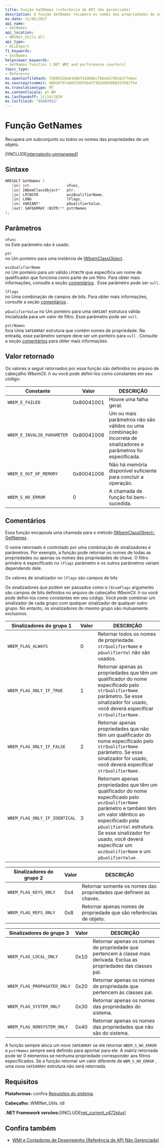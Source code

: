 ```yaml
---
title: Função GetNames (referência de API não gerenciada)
description: A função GetNames recupera os nomes das propriedades de um objeto.
ms.date: 11/06/2017
api_name:
- GetNames
api_location:
- WMINet_Utils.dll
api_type:
- DLLExport
f1_keywords:
- GetNames
helpviewer_keywords:
- GetNames function [.NET WMI and performance counters]
topic_type:
- Reference
ms.openlocfilehash: fd889158e61b86f42d88bcf86eda7d816277e6ac
ms.sourcegitcommit: d8020797a6657d0fbbdff362b80300815f682f94
ms.translationtype: MT
ms.contentlocale: pt-BR
ms.lasthandoff: 11/24/2020
ms.locfileid: "95687652"
---
```

# <a name="getnames-function"></a>Função GetNames

Recupera um subconjunto ou todos os nomes das propriedades de um objeto.

[!INCLUDE[internalonly-unmanaged](../../../../includes/internalonly-unmanaged.md)]

## <a name="syntax"></a>Sintaxe  
  
```cpp  
HRESULT GetNames (
   [in] int                 vFunc,
   [in] IWbemClassObject*   ptr,
   [in] LPCWSTR             wszQualifierName,
   [in] LONG                lFlags,
   [in] VARIANT*            pQualifierValue,
   [out] SAFEARRAY (BSTR)** pstrNames
);
```  

## <a name="parameters"></a>Parâmetros

`vFunc`  
no Este parâmetro não é usado.

`ptr`  
no Um ponteiro para uma instância de [IWbemClassObject](/windows/desktop/api/wbemcli/nn-wbemcli-iwbemclassobject) .

`wszQualifierName`  
no Um ponteiro para um válido `LPCWSTR` que especifica um nome de qualificador que funciona como parte de um filtro. Para obter mais informações, consulte a seção [comentários](#remarks) . Esse parâmetro pode ser `null`.

`lFlags`  
no Uma combinação de campos de bits. Para obter mais informações, consulte a seção [comentários](#remarks) .

`pQualifierValue` no Um ponteiro para uma `VARIANT` estrutura válida inicializada para um valor de filtro. Esse parâmetro pode ser `null`.

`pstrNames`  
fora Uma `SAFEARRAY` estrutura que contém nomes de propriedade. Na entrada, esse parâmetro sempre deve ser um ponteiro para `null` . Consulte a seção [comentários](#remarks) para obter mais informações.

## <a name="return-value"></a>Valor retornado

Os valores a seguir retornados por essa função são definidos no arquivo de cabeçalho *WbemCli. h* ou você pode defini-los como constantes em seu código:

|Constante  |Valor  |DESCRIÇÃO  |
|---------|---------|---------|
|`WBEM_E_FAILED` | 0x80041001 | Houve uma falha geral. |
|`WBEM_E_INVALID_PARAMETER` | 0x80041008 | Um ou mais parâmetros não são válidos ou uma combinação incorreta de sinalizadores e parâmetros foi especificada. |
|`WBEM_E_OUT_OF_MEMORY` | 0x80041006 | Não há memória disponível suficiente para concluir a operação. |
|`WBEM_S_NO_ERROR` | 0 | A chamada de função foi bem-sucedida.  |
  
## <a name="remarks"></a>Comentários

Essa função encapsula uma chamada para o método [IWbemClassObject:: GetNames](/windows/desktop/api/wbemcli/nf-wbemcli-iwbemclassobject-getnames) .

O nome retornado é controlado por uma combinação de sinalizadores e parâmetros. Por exemplo, a função pode retornar os nomes de todas as propriedades ou apenas os nomes das propriedades de chave.  O filtro primário é especificado no `lFlags` parâmetro e os outros parâmetros variam dependendo dele.

Os valores de sinalizador no `lFlags` são campos de bits

Os sinalizadores que podem ser passados como o `lEnumFlags` argumento são campos de bits definidos no arquivo de cabeçalho *WbemCli. h* ou você pode defini-los como constantes em seu código.  Você pode combinar um sinalizador de cada grupo com qualquer sinalizador de qualquer outro grupo. No entanto, os sinalizadores do mesmo grupo são mutuamente exclusivos.

| Sinalizadores do grupo 1 |Valor  |DESCRIÇÃO  |
|---------|---------|---------|
| `WBEM_FLAG_ALWAYS` | 0 | Retornar todos os nomes de propriedade. `strQualifierName` e `pQualifierVal` não são usados. |
| `WBEM_FLAG_ONLY_IF_TRUE` | 1 | Retornar apenas as propriedades que têm um qualificador do nome especificado pelo `strQualifierName` parâmetro. Se esse sinalizador for usado, você deverá especificar `strQualifierName` . |
|`WBEM_FLAG_ONLY_IF_FALSE` | 2 |  Retornar apenas propriedades que não têm um qualificador do nome especificado pelo `strQualifierName` parâmetro. Se esse sinalizador for usado, você deverá especificar `strQualifierName` . |
|`WBEM_FLAG_ONLY_IF_IDENTICAL` | 3 | Retornam apenas propriedades que têm um qualificador do nome especificado pelo `wszQualifierName` parâmetro e também têm um valor idêntico ao especificado pela `pQualifierVal` estrutura. Se esse sinalizador for usado, você deverá especificar um `wszQualifierName` e um `pQualifierValue` . |

| Sinalizadores do grupo 2 |Valor  |DESCRIÇÃO  |
|---------|---------|---------|
|`WBEM_FLAG_KEYS_ONLY` | 0x4 | Retornar somente os nomes das propriedades que definem as chaves. |
|`WBEM_FLAG_REFS_ONLY` | 0x8 | Retornar apenas nomes de propriedade que são referências de objeto. |

| Sinalizadores do grupo 3 |Valor  |DESCRIÇÃO  |
|---------|---------|---------|
| `WBEM_FLAG_LOCAL_ONLY` | 0x10 | Retornar apenas os nomes de propriedade que pertencem à classe mais derivada. Exclua as propriedades das classes pai. |
| `WBEM_FLAG_PROPAGATED_ONLY` |  0x20 | Retornar apenas os nomes de propriedade que pertencem às classes pai. |
|`WBEM_FLAG_SYSTEM_ONLY` | 0x30 | Retornar apenas os nomes das propriedades do sistema. |
|`WBEM_FLAG_NONSYSTEM_ONLY` | 0x40 | Retornar apenas os nomes das propriedades que não são do sistema. |

A função sempre aloca um novo `SAFEARRAY` se ele retornar `WBEM_S_NO_ERROR` e `pstrNames` sempre será definido para apontar para ele. A matriz retornada pode ter 0 elementos se nenhuma propriedade corresponder aos filtros especificados. Se a função retornar um valor diferente de `WBM_S_NO_ERROR` , uma nova `SAFEARRAY` estrutura não será retornada.

## <a name="requirements"></a>Requisitos  

 **Plataformas:** confira [Requisitos do sistema](../../get-started/system-requirements.md).  
  
 **Cabeçalho:** WMINet_Utils. idl  
  
 **.NET Framework versões:**[!INCLUDE[net_current_v472plus](../../../../includes/net-current-v472plus.md)]  
  
## <a name="see-also"></a>Confira também

- [WMI e Contadores de Desempenho (Referência de API Não Gerenciada)](index.md)
